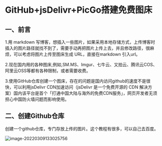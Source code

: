 # GitHub+jsDelivr+PicGo搭建免费图床

## 一、前言

 1.用 markdown 写博客，想插入一些图片，如果采用本地存储方式，上传博客时插入的图片路径就找不到了，需要手动再把图片上传上去，并且修改路径，很麻烦，可以考虑将图片上传至图床生成 URL，直接在markdown 引入url。

 2.现在国内用的各种图床,例如,SM.MS、Imgur、七牛云、又拍云、腾讯云COS、阿里云OSS等都有各种限制，或者需要收费。

 3.使用GitHub仓库创建一个图床，存在的问题是国内访问github的速度不是很快，可以利用jsDelivr CDN加速访问（jsDelivr 是一个免费开源的 CDN 解决方案）国内该平台是首个「打通中国大陆与海外的免费CDN服务」，网页开发者无须担心中国防火墙问题而影响使用。

## 二、创建Github仓库

创建一个github仓库，专门存放上传的图片。这个教程有很多，可以自己去百度。

![image-20220309133025756](https://cdn.jsdelivr.net/gh/dlagez/img@master/image-20220309133025756.png)
